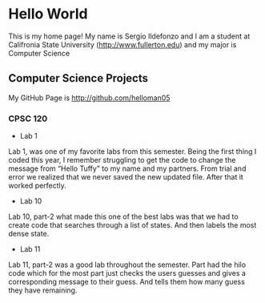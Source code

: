# Hello World

This is my home page! My name is Sergio Ildefonzo and I am a student at Califronia State University (http://www.fullerton.edu) and my major is Computer Science

## Computer Science Projects

My GitHub Page is http://github.com/helloman05

### CPSC 120

* Lab 1

Lab 1, was one of my favorite labs from this semester. Being the first thing I coded this year, I remember struggling to get the code to change the message from “Hello Tuffy" to my name and my partners. From trial and error we realized  that we never saved the new updated file. After that it worked perfectly.

* Lab 10

Lab 10, part-2 what made this one of the best labs was that we had to create code that searches through a list of states. And then labels the most dense state. 

* Lab 11

Lab 11, part-2 was a good lab throughout the semester. Part had the hilo code which for the most part just checks the users guesses and gives a corresponding message to their guess. And tells them how many guess they have remaining. 
